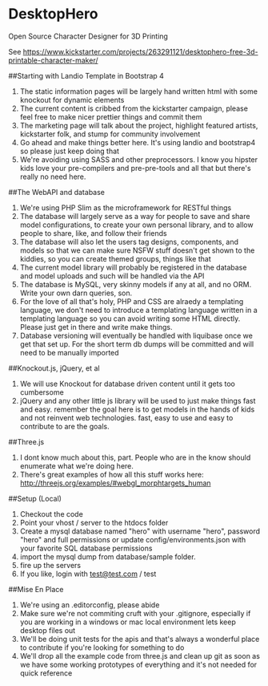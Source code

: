 # DesktopHero
Open Source Character Designer for 3D Printing

See https://www.kickstarter.com/projects/263291121/desktophero-free-3d-printable-character-maker/

##Starting with Landio Template in Bootstrap 4
1.  The static information pages will be largely hand written html with some knockout for dynamic elements
2.  The current content is cribbed from the kickstarter campaign, please feel free to make nicer prettier things and commit them
3.  The marketing page will talk about the project, highlight featured artists, kickstarter folk, and stump for community involvement
4.  Go ahead and make things better here.  It's using landio and bootstrap4 so please just keep doing that
5.  We're avoiding using SASS and other preprocessors.  I know you hipster kids love your pre-compilers and pre-pre-tools and all that but there's really no need here.

##The WebAPI and database
1.  We're using PHP Slim as the microframework for RESTful things
2.  The database will largely serve as a way for people to save and share model configurations, to create your own personal library, and to allow people to share, like, and follow their friends
3.  The database will also let the users tag designs, components, and models so that we can make sure NSFW stuff doesn't get shown to the kiddies, so you can create themed groups, things like that
4.  The current model library will probably be registered in the database and model uploads and such will be handled via the API
5.  The database is MySQL, very skinny models if any at all, and no ORM.  Write your own darn queries, son.
6.  For the love of all that's holy, PHP and CSS are alraedy a templating language, we don't need to introduce a templating language written in a templating language so you can avoid writing some HTML directly.  Please just get in there and write make things.
7.  Database versioning will eventually be handled with liquibase once we get that set up.  For the short term db dumps will be committed and will need to be manually imported

##Knockout.js, jQuery, et al
1.  We will use Knockout for database driven content until it gets too cumbersome
2.  jQuery and any other little js library will be used to just make things fast and easy.  remember the goal here is to get models in the hands of kids and not reinvent web technologies.  fast, easy to use and easy to contribute to are the goals.

##Three.js
1.  I dont know much about this, part.  People who are in the know should enumerate what we're doing here.
2.  There's great examples of how all this stuff works here:  http://threejs.org/examples/#webgl_morphtargets_human

##Setup (Local)
1. Checkout the code
2. Point your vhost / server to the htdocs folder
3. Create a mysql database named "hero" with username "hero", password "hero" and full permissions or update config/environments.json with your favorite SQL database permissions
4. import the mysql dump from database/sample folder.  
5. fire up the servers 
6. If you like, login with test@test.com  / test

##Mise En Place
1.  We're using an .editorconfig, please abide
2.  Make sure we're not commiting cruft with your .gitignore, especially if you are working in a windows or mac local environment lets keep desktop files out
3.  We'll be doing unit tests for the apis and that's always a wonderful place to contribute if you're looking for something to do
4.  We'll drop all the example code from three.js and clean up git as soon as we have some working prototypes of everything and it's not needed for quick reference

